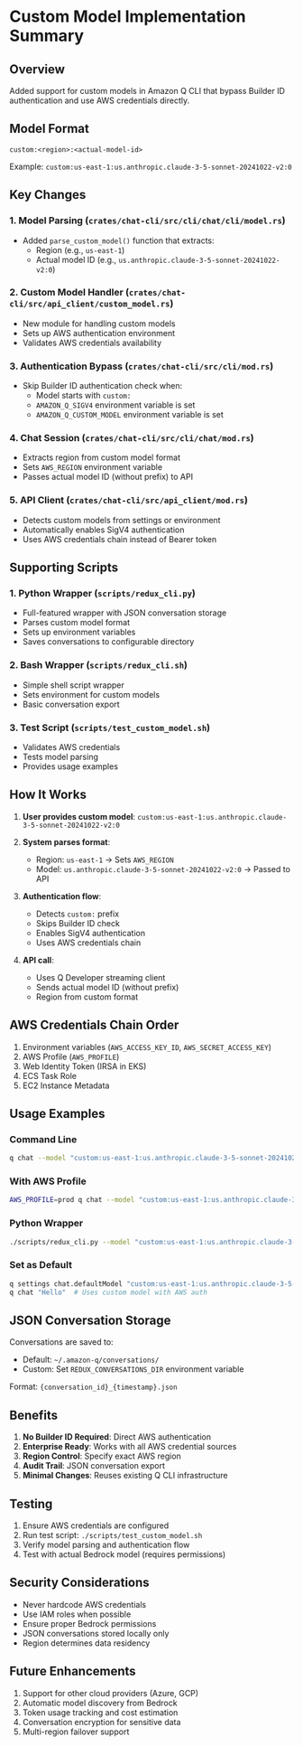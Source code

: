 # Custom Model Implementation Summary

## Overview
Added support for custom models in Amazon Q CLI that bypass Builder ID authentication and use AWS credentials directly.

## Model Format
```
custom:<region>:<actual-model-id>
```

Example: `custom:us-east-1:us.anthropic.claude-3-5-sonnet-20241022-v2:0`

## Key Changes

### 1. Model Parsing (`crates/chat-cli/src/cli/chat/cli/model.rs`)
- Added `parse_custom_model()` function that extracts:
  - Region (e.g., `us-east-1`)
  - Actual model ID (e.g., `us.anthropic.claude-3-5-sonnet-20241022-v2:0`)

### 2. Custom Model Handler (`crates/chat-cli/src/api_client/custom_model.rs`)
- New module for handling custom models
- Sets up AWS authentication environment
- Validates AWS credentials availability

### 3. Authentication Bypass (`crates/chat-cli/src/cli/mod.rs`)
- Skip Builder ID authentication check when:
  - Model starts with `custom:`
  - `AMAZON_Q_SIGV4` environment variable is set
  - `AMAZON_Q_CUSTOM_MODEL` environment variable is set

### 4. Chat Session (`crates/chat-cli/src/cli/chat/mod.rs`)
- Extracts region from custom model format
- Sets `AWS_REGION` environment variable
- Passes actual model ID (without prefix) to API

### 5. API Client (`crates/chat-cli/src/api_client/mod.rs`)
- Detects custom models from settings or environment
- Automatically enables SigV4 authentication
- Uses AWS credentials chain instead of Bearer token

## Supporting Scripts

### 1. Python Wrapper (`scripts/redux_cli.py`)
- Full-featured wrapper with JSON conversation storage
- Parses custom model format
- Sets up environment variables
- Saves conversations to configurable directory

### 2. Bash Wrapper (`scripts/redux_cli.sh`)
- Simple shell script wrapper
- Sets environment for custom models
- Basic conversation export

### 3. Test Script (`scripts/test_custom_model.sh`)
- Validates AWS credentials
- Tests model parsing
- Provides usage examples

## How It Works

1. **User provides custom model**: `custom:us-east-1:us.anthropic.claude-3-5-sonnet-20241022-v2:0`

2. **System parses format**:
   - Region: `us-east-1` → Sets `AWS_REGION`
   - Model: `us.anthropic.claude-3-5-sonnet-20241022-v2:0` → Passed to API

3. **Authentication flow**:
   - Detects `custom:` prefix
   - Skips Builder ID check
   - Enables SigV4 authentication
   - Uses AWS credentials chain

4. **API call**:
   - Uses Q Developer streaming client
   - Sends actual model ID (without prefix)
   - Region from custom format

## AWS Credentials Chain Order
1. Environment variables (`AWS_ACCESS_KEY_ID`, `AWS_SECRET_ACCESS_KEY`)
2. AWS Profile (`AWS_PROFILE`)
3. Web Identity Token (IRSA in EKS)
4. ECS Task Role
5. EC2 Instance Metadata

## Usage Examples

### Command Line
```bash
q chat --model "custom:us-east-1:us.anthropic.claude-3-5-sonnet-20241022-v2:0" "Hello"
```

### With AWS Profile
```bash
AWS_PROFILE=prod q chat --model "custom:us-east-1:us.anthropic.claude-3-5-sonnet-20241022-v2:0" "Hello"
```

### Python Wrapper
```bash
./scripts/redux_cli.py --model "custom:us-east-1:us.anthropic.claude-3-5-sonnet-20241022-v2:0" "Hello"
```

### Set as Default
```bash
q settings chat.defaultModel "custom:us-east-1:us.anthropic.claude-3-5-sonnet-20241022-v2:0"
q chat "Hello"  # Uses custom model with AWS auth
```

## JSON Conversation Storage

Conversations are saved to:
- Default: `~/.amazon-q/conversations/`
- Custom: Set `REDUX_CONVERSATIONS_DIR` environment variable

Format: `{conversation_id}_{timestamp}.json`

## Benefits

1. **No Builder ID Required**: Direct AWS authentication
2. **Enterprise Ready**: Works with all AWS credential sources
3. **Region Control**: Specify exact AWS region
4. **Audit Trail**: JSON conversation export
5. **Minimal Changes**: Reuses existing Q CLI infrastructure

## Testing

1. Ensure AWS credentials are configured
2. Run test script: `./scripts/test_custom_model.sh`
3. Verify model parsing and authentication flow
4. Test with actual Bedrock model (requires permissions)

## Security Considerations

- Never hardcode AWS credentials
- Use IAM roles when possible
- Ensure proper Bedrock permissions
- JSON conversations stored locally only
- Region determines data residency

## Future Enhancements

1. Support for other cloud providers (Azure, GCP)
2. Automatic model discovery from Bedrock
3. Token usage tracking and cost estimation
4. Conversation encryption for sensitive data
5. Multi-region failover support